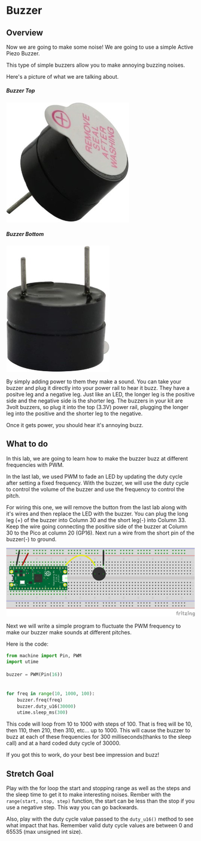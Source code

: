 # Buzzer

## Overview

Now we are going to make some noise!  We are going to use a simple Active Piezo Buzzer.  

This type of simple buzzers allow you to make annoying buzzing noises.

Here's a picture of what we are talking about.

##### Buzzer Top
![Buzzer Top](/images/buzzertop.jpg)  
##### Buzzer Bottom
![Buzzer Bottom](/images/buzzerbottom.jpg)


By simply adding power to them they make a sound.  You can take your buzzer and plug it directly into your power rail to hear it buzz.  They have a positve leg and a negative leg.  Just like an LED, the longer leg is the positive side and the negative side is the shorter leg. The buzzers in your kit are 3volt buzzers, so plug it into the top (3.3V) power rail, plugging the longer leg into the positive and the shorter leg to the negative.

Once it gets power, you should hear it's annoying buzz.

 ## What to do

In this lab, we are going to learn how to make the buzzer buzz at different frequencies with PWM.

In the last lab, we used PWM to fade an LED by updating the duty cycle after setting a fixed frequency.  With the buzzer, we will use the duty cycle to control the volume of the buzzer and use the frequency to control the pitch.

For wiring this one, we will remove the button from the last lab along with it's wires and then replace the LED with the buzzer.  You can plug the long leg (+) of the buzzer into Column 30 and the short leg(-) into Column 33.  Keep the wire going connecting the positive side of the buzzer at Column 30 to the Pico at column 20 (GP16).  Next run a wire from the short pin of the buzzer(-) to ground.  

![Buzzer Wiring Diagram](/images/11b_buzzer_bb.png)

Next we will write a simple program to fluctuate the PWM frequency to make our buzzer make sounds at different pitches.

Here is the code:

```Python
from machine import Pin, PWM
import utime

buzzer = PWM(Pin(16))


for freq in range(10, 1000, 100):
    buzzer.freq(freq)
    buzzer.duty_u16(30000)
    utime.sleep_ms(300)

```

This code will loop from 10 to 1000 with steps of 100. That is freq will be 10, then 110, then 210, then 310, etc... up to 1000.  This will cause the buzzer to buzz at each of these frequencies for 300 milliseconds(thanks to the sleep call) and at a hard coded duty cycle of 30000.  

If you got this to work, do your best bee impression and buzz!

## Stretch Goal

Play with the for loop the start and stopping range as well as the steps and the sleep time to get it to make interesting noises.  Rember with the `range(start, stop, step)` function, the start can be less than the stop if you use a negative step.  This way you can go backwards. 

Also, play with the duty cycle value passed to the `duty_u16()` method to see what impact that has.  Remember valid duty cycle values are between 0 and 65535 (max unsigned int size).


